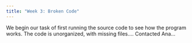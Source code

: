 ```yaml
---
title: "Week 3: Broken Code"
---
```


We begin our task of first running the source code to see how the program works.  The code is unorganized, with missing files.... Contacted Ana...